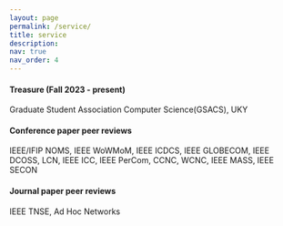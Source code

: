 ```yaml
---
layout: page
permalink: /service/
title: service
description: 
nav: true
nav_order: 4
---
```

#### Treasure (Fall 2023 - present)

Graduate Student Association Computer Science(GSACS), UKY


#### Conference paper peer reviews

IEEE/IFIP NOMS, IEEE WoWMoM, IEEE ICDCS, IEEE GLOBECOM, IEEE DCOSS, LCN, IEEE ICC, IEEE PerCom, CCNC, WCNC, IEEE MASS, IEEE SECON

#### Journal paper peer reviews

IEEE TNSE, Ad Hoc Networks





